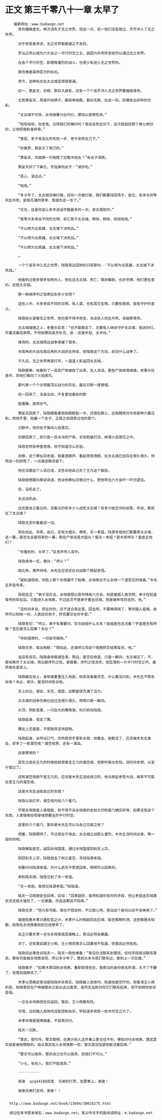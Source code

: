 # 正文 第三千零八十一章 太早了
        最新网址：www.badaoge.net
          骨舟撞破虚无，再次消失于无之世界，但这一次，初一他们没有放过，齐齐冲入了无之世界。
      
          对于修炼者来说，无之世界都是避之不及的。
      
          罗汕之所以成为六方会之一平行时空之主，就因为外传传言他可以通过无之世界。
      
          在各个平行时空，即便再激烈的战斗，也很少有进入无之世界的。
      
          那仿佛是某种层次的标志。
      
          而今，这种标志在太古城显得很普通。
      
          初一，策妄天，白穆，那巨大身影，还有一个个高手冲入无之世界要摧毁骨舟。
      
          尤其策妄天，周身环绕棋子，脚踩单拖鞋，看似无赖，在这一刻，却爆发出异样的光彩。
      
          “太古城不可辱，永恒族要付出代价，哪怕以我等性命。”
      
          “哈哈哈哈，向老鬼，记得我们的赌约吗？我说会死在剑下，这次我就找那个用七柄剑的，让他把我粉身碎骨。”
      
          “放屁，老子肯定比你先死一步，老子会死在刀下。”
      
          “你做梦，我会灭了用刀的。”
      
          “策妄天，你就剩一只拖鞋了还敢冲进去？”有女子调笑。
      
          策妄天扣了下鼻孔，手指弹向女子：“请你吃。”
      
          “恶心，滚远点。”
      
          “哈哈。”
      
          “多少年了，太古城没被打破，任何一次被打破，我们都要找回场子，各位，有幸与你等同生共死，是我花通的荣幸，我就先走一步了。”
      
          “花兄，这是你这么多年说话字数最多的一次，老古我陪你。”
      
          “我等大多来自不同的文明，却汇聚于太古城，畅快，畅快，哈哈哈哈。”
      
          “不以修为论英雄，太古城下决死战…”
      
          “不以修为论英雄，太古城下决死战…”
      
          “不以修为论英雄，太古城下决死战…”
      
          …
      
          一个个高手冲入无之世界，陆隐耳边回响的只有那句--‘不以修为论英雄，太古城下决死战…’
      
          他看到过很多很多怕死的人，但在这太古城，死亡，既非解脱，也非恐惧，他们更在意的，还是太古城。
      
          那一根根序列之弦牵扯到多少文明？
      
          这些人中，大多来自不同的文明，有人类，也有其它生物，只要有情感，就有守护的意义。
      
          陆隐抬头望着无之世界，他也很不得冲进去，与这些人同生共死，击破那骨舟。
      
          太古城城墙之上，老重头叹息：“也不能都走了，总要有人继续守护太古城，我说你们，尽量活着回来啊，不然到哪找高手补充，诶--还是年轻，太冲动。”
      
          难得的，太古城周边战争渐缓了很多。
      
          东南角的大战与西北角的大战还在持续，但陆隐这个方向，却没什么战争了。
      
          不久后，无之世界再度打开，一道道人影返回太古城。
      
          陆隐握拳，他看到了一具具尸体被抛了出来，无人说话，那些尸体掉落城墙，老重头叹息中，将他们推向了火焰莲花。
      
          那代表一个个文明最顶尖战力的存在，最后只剩一缕青烟。
      
          初一回来了，浑身浴血，不复曾经看到的那
      
          般儒雅，面带杀气。
      
          策妄天回来了，陆隐眼看着他拖鞋断裂一半，还搭在脚上，这拖鞋绝对与他某种力量应和，而他手里，抱着一个女子，正是之前调笑过他的那个。
      
          沉默中，他将女子推向火焰莲花。
      
          白穆回来了，却只是一具冰冷的尸体，半张脸被打没，掉落火焰莲花之中。
      
          陆隐忽然有种窒息感，他不知道怎么形容。
      
          白穆，这个寒仙宗老祖，抱着酒葫芦，看起来很洒脱，在太古城已经存在很久很久，然而这一刻却死了，一点痕迹都没留下。
      
          他还没跟这个人说过话，没告诉他自己杀了王凡这个叛徒。
      
          陆隐很想跟白穆说说话，告诉他寒仙宗做过什么，把他带去六方会吓一吓白望远。
      
          但，没机会了。
      
          永远没机会。
      
          这还是自己看见的，没看见的有多少人战死太古城？有多少始空间的前辈，传说，都死在了太古城？
      
          陆隐无言的看着这一切。
      
          现在如此，将来，自己，还有大姐头，禅老，天一老祖，陆源老祖他们都要来太古城，这一幕，是否也会是将来的一幕，那些尸体会是大姐头？是天一老祖？是木邪师兄？是虚主他们？
      
          “你看到的，太早了。”叹息声传入耳中。
      
          陆隐身体一怔，激动：“师父？”
      
          西北角，萧声持续，木先生应该还在对战那个原起老怪。
      
          “就知道胡闹，你脸上那个东西骗不了始境，永恒族也不止永恒一个渡苦厄的强者。”木先生声音传来。
      
          陆隐苦涩：“弟子没办法，永恒族想以骨舟降临六方会，彻底摧毁人类文明，弟子在知道骨舟的存在后，只能进入永恒族，不过此次不是弟子要去厄域，而是被帝穹抓去的，他。”
      
          “没时间多说，现在的你，还不适合来这里，回去吧，不要再胡闹了，等你踏入祖境，自然可以知晓一切，人类这份担子，终究要交在你手里。”
      
          陆隐急切：“师父，弟子有事要问，您与始祖什么关系？始祖是否还活着？宇宙是否有呼吸？苦厄是怎么回事？未女？”
      
          “待到祖境时，一切皆可揭晓。”
      
          陆隐无奈，取出拖鞋：“既如此，还请师父将这个拖鞋转交给策妄天，他。”
      
          话没有说完，陆隐身体极速坠落，周边，星空在倒退，只是一瞬间，太古城没了，不，是他离开了太古城，周边是序列之弦，紧接着，序列之弦消失，他坠落到一片平行时空之内，最终砸在星球上。
      
          陆隐躺在地上，身体被重重压入地底，他呆呆看着天空，什么都没问到，木先生不愿告诉他？未必，或许，是没时间告诉他。
      
          天上的云，很白，天空，很蓝，这颗星球充满了活力。
      
          太古城的战争仿佛已经过去很久很久，明明只是一瞬间。
      
          头顶，阴影笼罩，一只巨大的鹰降落，利爪抓向陆隐。
      
          陆隐起身，惊走了鹰。
      
          鹰在上空盘旋，不想放弃这块猎物。
      
          陆隐起身，长呼出口气，忽然感觉手里有东西，他看去，拖鞋没了，应该被木先生拿走，却多了一枚凝空戒？凝空戒旁，还有一滴血。
      
          这是哪来的？
      
          其实之前杀王凡的时候他就想拿走王凡的凝空戒，但那时候太危险，没时间多想，以至于错过了。
      
          这枚凝空戒绝不是王凡的，应该是木先生送给自己的，他与原起老怪大战，根本不可能在意王凡的凝空戒。
      
          这是木先生送给自己的东西？
      
          陆隐以血打开，凝空戒内有八个星门。
      
          尽管永恒族是人类宿敌，但不得不说永恒族的坐标大印和星门确实好用，如果没有这个东西，人类很难轻易穿梭想要去的平行时空。
      
          这里的八个星门，莫非是木先生可以与自己见面之地？
      
          想着，陆隐期待了，不过现在不用去，太古城之战那么激烈，木先生没时间出来，等一段时间吧。
      
          陆隐撕裂虚空，返回永恒国度，通过永恒国度回到天上宗。
      
          刚回到天上宗，陆隐就去了树之星空，寻找陆源老祖。
      
          他要问问陆源老祖，为什么武天不愿意回来，明明可以回来的。
      
          来到陆天境，陆隐见到了天一老祖。
      
          “天一老祖，我想见陆源老祖。”陆隐道。
      
          陆天一见陆隐安全回来，后怕：“回来就好，虽然知道你有你的手段，但让老祖去厄域救武天还是太冒险了，一旦暴露，你连逃都逃不回来。”
      
          陆隐无奈：“但凡有可能，我也不想这样，不过放心吧，夜泊这个身份以后不会再用了。”
      
          栽赃陷害木季只是权宜之计，木季什么时候能回去厄域，能否解释的清，这些都是未知数，陆隐在永恒族看到的已经够多了。
      
          反正只要木季一旦与永恒族高层接触上，夜泊必然会暴露。
      
          对了，还有慧武跟王小雨，王小雨究竟怎么回事他不知道，但慧武必然危险。
      
          陆隐将此事告诉陆天一，陆天一脸色难看：“我没办法联系到慧武，任何手段尝试联系慧武，都有可能被永恒族发现，所以多少年了，慧武从未与我们联系过，直到上一次见面。”
      
          陆隐棘手：“如果木季回到永恒族，重新取得信任，我夜泊的身份倒无所谓，大不了不要了，但慧武就麻烦了。”
      
          木季以恶确定夜泊是陆隐并非真实，陆隐融入他体内，知道他是恐吓的，但看清王小雨的恶，知晓慧武在尸神被围杀之前出去过是真，虽然无法绝对将它们联系起来，但不妨碍他告诉昔祖。
      
          一旦在永恒族信任后返回，慧武，王小雨都危险。
      
          可惜，当初融入他体内没能控制自杀，早知道多修炼一些木时空之力了。
      
          木季毕竟是祖境强者，不容易对付。
      
          陆天一沉默。
      
          “慧武，很可怜，慧文聪明，在算计别人这件事上更无往不利，哪怕对付永恒族，慧武其实就是被他牺牲的，自从慧武加入永恒族那一刻，慧文就没指望他能活着回来。”
      
          “慧文可以放弃，慧武自己也可以放弃，但我们不可以。”
      
          “小七，有些人，我们不能放弃。”
      
          ----------
      
          感谢  qzq4418@百度  兄弟的打赏，加更奉上，谢谢！
      
          谢谢兄弟们支持，谢谢！！
      
      
      http://www.badaoge.net/book/13084/30016275.html
      
      请记住本书首发域名：www.badaoge.net。笔尖中文手机版阅读网址：m.badaoge.net